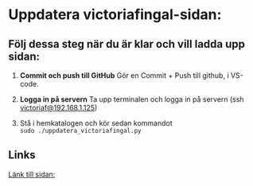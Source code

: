 # Uppdatera victoriafingal-sidan:

## Följ dessa steg när du är klar och vill ladda upp sidan:

1. **Commit och push till GitHub**
   Gör en Commit + Push till github, i VS-code.

2. **Logga in på servern**
   Ta upp terminalen och logga in på servern (ssh victoriaf@192.168.1.125)

3. Stå i hemkatalogen och kör sedan kommandot  
   `sudo ./uppdatera_victoriafingal.py`

## Links

[Länk till sidan:](https://victoriafingal.findersson.se/)

